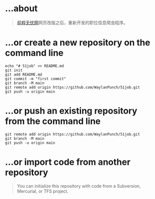 # …about

> [前程无忧网](https://www.51job.com/)网页改版之后，重新开发的职位信息爬虫程序。


# …or create a new repository on the command line

```
echo "# 51job" >> README.md
git init
git add README.md
git commit -m "first commit"
git branch -M main
git remote add origin https://github.com/WaylanPunch/51job.git
git push -u origin main

```
# …or push an existing repository from the command line

```
git remote add origin https://github.com/WaylanPunch/51job.git
git branch -M main
git push -u origin main

```
# …or import code from another repository

> You can initialize this repository with code from a Subversion, Mercurial, or TFS project.